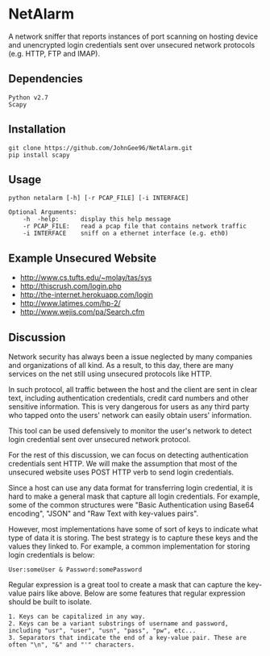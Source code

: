 # NetAlarm
A network sniffer that reports instances of port scanning on hosting device and unencrypted login credentials sent over unsecured network protocols (e.g. HTTP, FTP and IMAP).

## Dependencies

    Python v2.7
    Scapy

## Installation

    git clone https://github.com/JohnGee96/NetAlarm.git
    pip install scapy

## Usage

    python netalarm [-h] [-r PCAP_FILE] [-i INTERFACE]

    Optional Arguments:
        -h  -help:      display this help message
        -r PCAP_FILE:   read a pcap file that contains network traffic
        -i INTERFACE    sniff on a ethernet interface (e.g. eth0)

## Example Unsecured Website

- http://www.cs.tufts.edu/~molay/tas/sys
- http://thiscrush.com/login.php
- http://the-internet.herokuapp.com/login
- http://www.latimes.com/hp-2/
- http://www.wejis.com/pa/Search.cfm

## Discussion

Network security has always been a issue neglected by many companies and organizations of all kind. As a result, to this day, there are many services on the net still using unsecured protocols like HTTP. 

In such protocol, all traffic between the host and the client are sent in clear text, including authentication credentials, credit card numbers and other sensitive information. This is very dangerous for users as any third party who tapped onto the users' network can easily obtain users' information.

This tool can be used defensively to monitor the user's network to detect login credential sent over unsecured network protocol. 

For the rest of this discussion, we can focus on detecting authentication credentials sent HTTP. We will make the assumption that most of the unsecured website uses POST HTTP verb to send login credentials.

Since a host can use any data format for transferring login credential, it is hard to make a general mask that capture all login credentials. For example, some of the common structures were "Basic Authentication using Base64 encoding", "JSON" and "Raw Text with key-values pairs".

However, most implementations have some of sort of keys to indicate what type of data it is storing. The best strategy is to capture these keys and the values they linked to. For example, a common implementation for storing login credentials is below:

    User:someUser & Password:somePassword 

Regular expression is a great tool to create a mask that can capture the key-value pairs like above. Below are some features that regular expression should be built to isolate.

    1. Keys can be capitalized in any way.
    2. Keys can be a variant substrings of username and password, including "usr", "user", "usn", "pass", "pw", etc...
    3. Separators that indicate the end of a key-value pair. These are often "\n", "&" and "'" characters.

    
